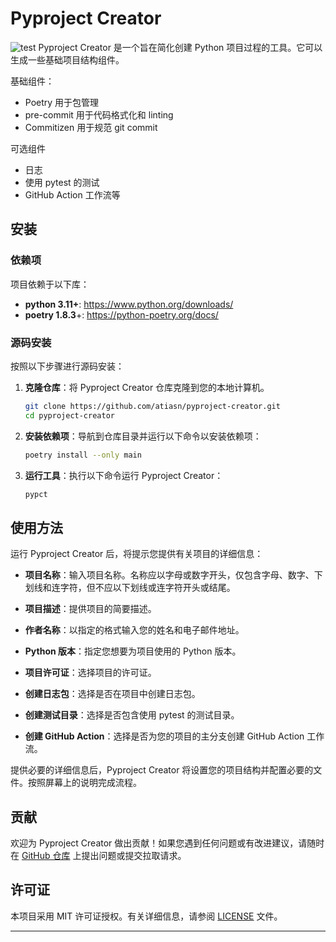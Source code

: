 # Pyproject Creator
![test](https://github.com/atiasn/docs/actions/workflows/test.yml/badge.svg?branch=master)
Pyproject Creator 是一个旨在简化创建 Python 项目过程的工具。它可以生成一些基础项目结构组件。

基础组件：
- Poetry 用于包管理
- pre-commit 用于代码格式化和 linting
- Commitizen 用于规范 git commit

可选组件
- 日志
- 使用 pytest 的测试
- GitHub Action 工作流等

## 安装

### 依赖项

项目依赖于以下库：
- **python 3.11+**: https://www.python.org/downloads/
- **poetry 1.8.3**+: https://python-poetry.org/docs/

### 源码安装

按照以下步骤进行源码安装：

1. **克隆仓库**：将 Pyproject Creator 仓库克隆到您的本地计算机。
   ```bash
   git clone https://github.com/atiasn/pyproject-creator.git
   cd pyproject-creator
   ```

2. **安装依赖项**：导航到仓库目录并运行以下命令以安装依赖项：

    ```bash
    poetry install --only main
    ```

3. **运行工具**：执行以下命令运行 Pyproject Creator：

    ```bash
    pypct
    ```

## 使用方法

运行 Pyproject Creator 后，将提示您提供有关项目的详细信息：

- **项目名称**：输入项目名称。名称应以字母或数字开头，仅包含字母、数字、下划线和连字符，但不应以下划线或连字符开头或结尾。

- **项目描述**：提供项目的简要描述。

- **作者名称**：以指定的格式输入您的姓名和电子邮件地址。

- **Python 版本**：指定您想要为项目使用的 Python 版本。

- **项目许可证**：选择项目的许可证。

- **创建日志包**：选择是否在项目中创建日志包。

- **创建测试目录**：选择是否包含使用 pytest 的测试目录。

- **创建 GitHub Action**：选择是否为您的项目的主分支创建 GitHub Action 工作流。

提供必要的详细信息后，Pyproject Creator 将设置您的项目结构并配置必要的文件。按照屏幕上的说明完成流程。

## 贡献

欢迎为 Pyproject Creator 做出贡献！如果您遇到任何问题或有改进建议，请随时在 [GitHub 仓库](https://github.com/atiasn/pyproject-creator) 上提出问题或提交拉取请求。

## 许可证

本项目采用 MIT 许可证授权。有关详细信息，请参阅 [LICENSE](LICENSE) 文件。

---
